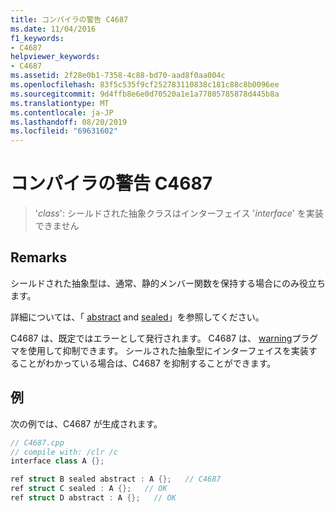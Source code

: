 ```yaml
---
title: コンパイラの警告 C4687
ms.date: 11/04/2016
f1_keywords:
- C4687
helpviewer_keywords:
- C4687
ms.assetid: 2f28e0b1-7358-4c88-bd70-aad8f0aa004c
ms.openlocfilehash: 83f5c535f9cf252783110838c181c88c8b0096ee
ms.sourcegitcommit: 9d4ffb8e6e0d70520a1e1a77805785878d445b8a
ms.translationtype: MT
ms.contentlocale: ja-JP
ms.lasthandoff: 08/20/2019
ms.locfileid: "69631602"
---
```

# <a name="compiler-warning-c4687"></a>コンパイラの警告 C4687

> '*class*': シールドされた抽象クラスはインターフェイス '*interface*' を実装できません

## <a name="remarks"></a>Remarks

シールドされた抽象型は、通常、静的メンバー関数を保持する場合にのみ役立ちます。

詳細については、「 [abstract](../../extensions/abstract-cpp-component-extensions.md) and [sealed](../../extensions/sealed-cpp-component-extensions.md)」を参照してください。

C4687 は、既定ではエラーとして発行されます。 C4687 は、 [warning](../../preprocessor/warning.md)プラグマを使用して抑制できます。 シールされた抽象型にインターフェイスを実装することがわかっている場合は、C4687 を抑制することができます。

## <a name="example"></a>例

次の例では、C4687 が生成されます。

```cpp
// C4687.cpp
// compile with: /clr /c
interface class A {};

ref struct B sealed abstract : A {};   // C4687
ref struct C sealed : A {};   // OK
ref struct D abstract : A {};   // OK
```
